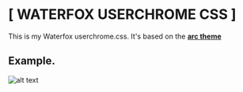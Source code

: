 # [ WATERFOX USERCHROME CSS ]


This is my Waterfox userchrome.css. It's based on the [**arc theme**](https://github.com/horst3180/Arc-theme) 

## Example.
![alt text](http://i.imgur.com/3cUjHTP.png "Example")
